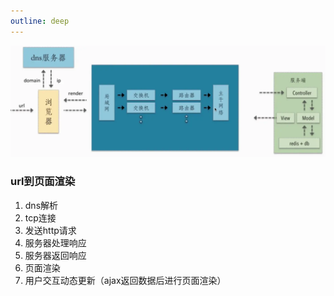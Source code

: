 ```yaml
---
outline: deep
---
```


![](imgs/2024-08-15-17-51-31.png)
### url到页面渲染
1. dns解析
2. tcp连接
3. 发送http请求
4. 服务器处理响应
5. 服务器返回响应
6. 页面渲染
7. 用户交互动态更新（ajax返回数据后进行页面渲染）